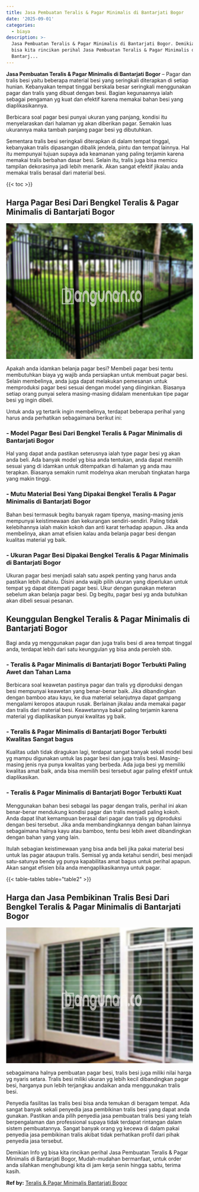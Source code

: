 ```yaml
---
title: Jasa Pembuatan Teralis & Pagar Minimalis di Bantarjati Bogor
date: '2025-09-01'
categories:
  - biaya
description: >-
  Jasa Pembuatan Teralis & Pagar Minimalis di Bantarjati Bogor. Demikian Info yg
  bisa kita rincikan perihal Jasa Pembuatan Teralis & Pagar Minimalis di
  Bantarj...
---
```


**Jasa Pembuatan Teralis & Pagar Minimalis di Bantarjati Bogor** – Pagar dan tralis besi yaitu beberapa material besi yang seringkali diterapkan di setiap hunian. Kebanyakan tempat tinggal berskala besar seringkali menggunakan pagar dan tralis yang dibuat dengan besi. Bagian kegunaannya ialah sebagai pengaman yg kuat dan efektif karena memakai bahan besi yang diaplikasikannya.

Berbicara soal pagar besi punyai ukuran yang panjang, kondisi itu menyelaraskan dari halaman yg akan diberikan pagar. Semakin luas ukurannya maka tambah panjang pagar besi yg dibutuhkan.

Sementara tralis besi seringkali diterapkan di dalam tempat tinggal, kebanyakan tralis dipasangan dibalik jendela, pintu dan tempat lainnya. Hal itu mempunyai tujuan supaya ada keamanan yang paling terjamin karena memakai tralis berbahan dasar besi. Selain itu, tralis juga bisa memicu tampilan dekorasinya jadi lebih menarik. Akan sangat efektif jikalau anda memakai tralis berasal dari material besi.

{{< toc >}}

## Harga Pagar Besi Dari Bengkel Teralis & Pagar Minimalis di Bantarjati Bogor

![Jasa Pembuatan Teralis & Pagar Minimalis di Bantarjati Bogor](/images/pagar-minimalis-murah-09.png)

Apakah anda idamkan belanja pagar besi? Membeli pagar besi tentu membutuhkan biaya yg wajib anda persiapkan untuk membuat pagar besi. Selain membelinya, anda juga dapat melakukan pemesanan untuk memproduksi pagar besi sesuai dengan model yang diinginkan. Biasanya setiap orang punyai selera masing-masing didalam menentukan tipe pagar besi yg ingin dibeli.

Untuk anda yg tertarik ingin membelinya, terdapat beberapa perihal yang harus anda perhatikan sebagaimana berikut ini:
### \- Model Pagar Besi Dari Bengkel Teralis & Pagar Minimalis di Bantarjati Bogor

Hal yang dapat anda pastikan seterusnya ialah type pagar besi yg akan anda beli. Ada banyak model yg bisa anda tentukan, anda dapat memilih sesuai yang di idamkan untuk ditempatkan di halaman yg anda mau terapkan. Biasanya semakin rumit modelnya akan merubah tingkatan harga yang makin tinggi.

### \- Mutu Material Besi Yang Dipakai Bengkel Teralis & Pagar Minimalis di Bantarjati Bogor

Bahan besi termasuk begitu banyak ragam tipenya, masing-masing jenis mempunyai keistimewaan dan kekurangan sendiri-sendiri. Paling tidak kelebihannya ialah makin kokoh dan anti karat terhadap apapun. Jika anda membelinya, akan amat efisien kalau anda belanja pagar besi dengan kualitas material yg baik.

### \- Ukuran Pagar Besi Dipakai Bengkel Teralis & Pagar Minimalis di Bantarjati Bogor

Ukuran pagar besi menjadi salah satu aspek penting yang harus anda pastikan lebih dahulu. Disini anda wajib pilih ukuran yang diperlukan untuk tempat yg dapat ditempati pagar besi. Ukur dengan gunakan meteran sebelum akan belanja pagar besi. Dg begitu, pagar besi yg anda butuhkan akan dibeli sesuai pesanan.

## Keunggulan Bengkel Teralis & Pagar Minimalis di Bantarjati Bogor

Bagi anda yg menggunakan pagar dan juga tralis besi di area tempat tinggal anda, terdapat lebih dari satu keunggulan yg bisa anda peroleh sbb.

### \- Teralis & Pagar Minimalis di Bantarjati Bogor Terbukti Paling Awet dan Tahan Lama

Berbicara soal keawetan pastinya pagar dan tralis yg diproduksi dengan besi mempunyai keawetan yang benar-benar baik. Jika dibandingkan dengan bamboo atau kayu, ke dua material selanjutnya dapat gampang mengalami keropos ataupun rusak. Berlainan jikalau anda memakai pagar dan tralis dari material besi. Keawetannya bakal paling terjamin karena material yg diaplikasikan punyai kwalitas yg baik.

### \- Teralis & Pagar Minimalis di Bantarjati Bogor Terbukti Kwalitas Sangat bagus

Kualitas udah tidak diragukan lagi, terdapat sangat banyak sekali model besi yg mampu digunakan untuk las pagar besi dan juga tralis besi. Masing-masing jenis nya punya kwalitas yang berbeda. Ada juga besi yg memiliki kwalitas amat baik, anda bisa memilih besi tersebut agar paling efektif untuk diaplikasikan.

### \- Teralis & Pagar Minimalis di Bantarjati Bogor Terbukti Kuat

Menggunakan bahan besi sebagai las pagar dengan tralis, perihal ini akan benar-benar mendukung kondisi pagar dan tralis menjadi paling kokoh. Anda dapat lihat kemampuan berasal dari pagar dan tralis yg diproduksi dengan besi tersebut. Jika anda membandingkannya dengan bahan lainnya sebagaimana halnya kayu atau bamboo, tentu besi lebih awet dibandingkan dengan bahan yang yang lain.

Itulah sebagian keistimewaan yang bisa anda beli jika pakai material besi untuk las pagar ataupun tralis. Semisal yg anda ketahui sendiri, besi menjadi satu-satunya benda yg punya kapabilitas amat bagus untuk perihal apapun. Akan sangat efisien bila anda mengaplikasikannya untuk pagar.

{{< table-tables table="table2" >}}

## Harga dan Jasa Pembikinan Tralis Besi Dari Bengkel Teralis & Pagar Minimalis di Bantarjati Bogor

![Jasa Pembuatan Teralis & Pagar Minimalis di Bantarjati Bogor](/images/teralis-minimalis-murah-04.png)

sebagaimana halnya pembuatan pagar besi, tralis besi juga miliki nilai harga yg nyaris setara. Tralis besi miliki ukuran yg lebih kecil dibandingkan pagar besi, harganya pun lebih terjangkau andaikan anda menggunakan tralis besi.

Penyedia fasilitas las tralis besi bisa anda temukan di beragam tempat. Ada sangat banyak sekali penyedia jasa pembikinan tralis besi yang dapat anda gunakan. Pastikan anda pilih penyedia jasa pembuatan tralis besi yang telah berpengalaman dan professional supaya tidak terdapat rintangan dalam sistem pembuatannya. Sangat banyak orang yg kecewa di dalam pakai penyedia jasa pembikinan tralis akibat tidak perhatikan profil dari pihak penyedia jasa tersebut.

Demikian Info yg bisa kita rincikan perihal Jasa Pembuatan Teralis & Pagar Minimalis di Bantarjati Bogor, Mudah-mudahan bermanfaat, untuk order anda silahkan menghubungi kita di jam kerja senin hingga sabtu, terima kasih.

**Ref by:** [Teralis & Pagar Minimalis Bantarjati Bogor](https://id.wikipedia.org/wiki/Teralis)
